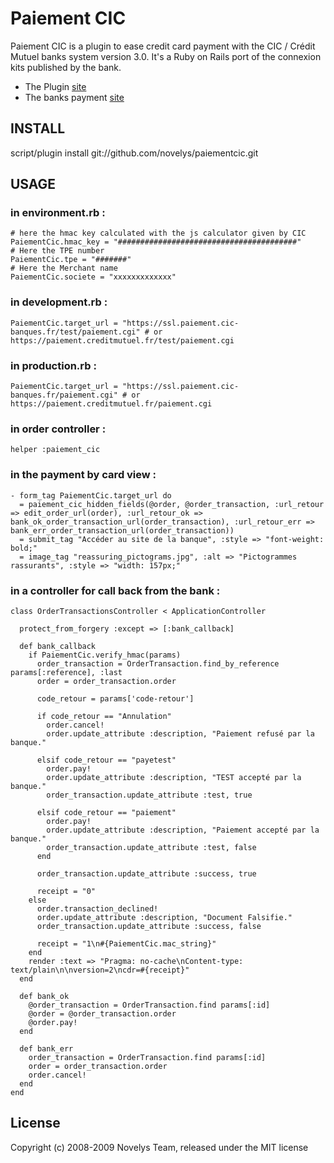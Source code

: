 # Paiement CIC

Paiement CIC is a plugin to ease credit card payment with the CIC / Crédit Mutuel banks system version 3.0.
It's a Ruby on Rails port of the connexion kits published by the bank.

* The Plugin [site](http://github.com/novelys/cicpayment)
* The banks payment [site](http://www.cmcicpaiement.fr)


## INSTALL

script/plugin install git://github.com/novelys/paiementcic.git

## USAGE

### in environment.rb :

    # here the hmac key calculated with the js calculator given by CIC
    PaiementCic.hmac_key = "########################################"
    # Here the TPE number
    PaiementCic.tpe = "#######"
    # Here the Merchant name
    PaiementCic.societe = "xxxxxxxxxxxxx"

### in development.rb :

    PaiementCic.target_url = "https://ssl.paiement.cic-banques.fr/test/paiement.cgi" # or https://paiement.creditmutuel.fr/test/paiement.cgi

### in production.rb :

    PaiementCic.target_url = "https://ssl.paiement.cic-banques.fr/paiement.cgi" # or https://paiement.creditmutuel.fr/paiement.cgi

### in order controller :

    helper :paiement_cic

### in the payment by card view :

    - form_tag PaiementCic.target_url do
      = paiement_cic_hidden_fields(@order, @order_transaction, :url_retour => edit_order_url(order), :url_retour_ok => bank_ok_order_transaction_url(order_transaction), :url_retour_err => bank_err_order_transaction_url(order_transaction))
      = submit_tag "Accéder au site de la banque", :style => "font-weight: bold;"
      = image_tag "reassuring_pictograms.jpg", :alt => "Pictogrammes rassurants", :style => "width: 157px;"

### in a controller for call back from the bank :

    class OrderTransactionsController < ApplicationController

      protect_from_forgery :except => [:bank_callback]

      def bank_callback
        if PaiementCic.verify_hmac(params)
          order_transaction = OrderTransaction.find_by_reference params[:reference], :last
          order = order_transaction.order

          code_retour = params['code-retour']

          if code_retour == "Annulation"
            order.cancel!
            order.update_attribute :description, "Paiement refusé par la banque."

          elsif code_retour == "payetest"
            order.pay!
            order.update_attribute :description, "TEST accepté par la banque."
            order_transaction.update_attribute :test, true

          elsif code_retour == "paiement"
            order.pay!
            order.update_attribute :description, "Paiement accepté par la banque."
            order_transaction.update_attribute :test, false
          end

          order_transaction.update_attribute :success, true
      
          receipt = "0"
        else
          order.transaction_declined!
          order.update_attribute :description, "Document Falsifie."
          order_transaction.update_attribute :success, false

          receipt = "1\n#{PaiementCic.mac_string}"
        end
        render :text => "Pragma: no-cache\nContent-type: text/plain\n\nversion=2\ncdr=#{receipt}"
      end

      def bank_ok
        @order_transaction = OrderTransaction.find params[:id]
        @order = @order_transaction.order
        @order.pay!
      end

      def bank_err
        order_transaction = OrderTransaction.find params[:id]
        order = order_transaction.order
        order.cancel!
      end
    end



## License
Copyright (c) 2008-2009 Novelys Team, released under the MIT license
